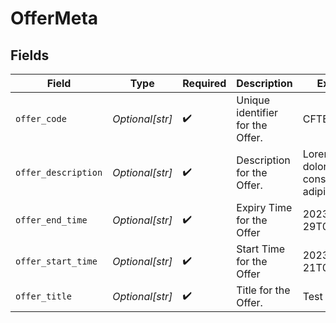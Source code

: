 # OfferMeta


## Fields

| Field                                                   | Type                                                    | Required                                                | Description                                             | Example                                                 |
| ------------------------------------------------------- | ------------------------------------------------------- | ------------------------------------------------------- | ------------------------------------------------------- | ------------------------------------------------------- |
| `offer_code`                                            | *Optional[str]*                                         | :heavy_check_mark:                                      | Unique identifier for the Offer.                        | CFTESTOFFER                                             |
| `offer_description`                                     | *Optional[str]*                                         | :heavy_check_mark:                                      | Description for the Offer.                              | Lorem ipsum dolor sit amet, consectetur adipiscing elit |
| `offer_end_time`                                        | *Optional[str]*                                         | :heavy_check_mark:                                      | Expiry Time for the Offer                               | 2023-03-29T08:09:51Z                                    |
| `offer_start_time`                                      | *Optional[str]*                                         | :heavy_check_mark:                                      | Start Time for the Offer                                | 2023-03-21T08:09:51Z                                    |
| `offer_title`                                           | *Optional[str]*                                         | :heavy_check_mark:                                      | Title for the Offer.                                    | Test Offer                                              |